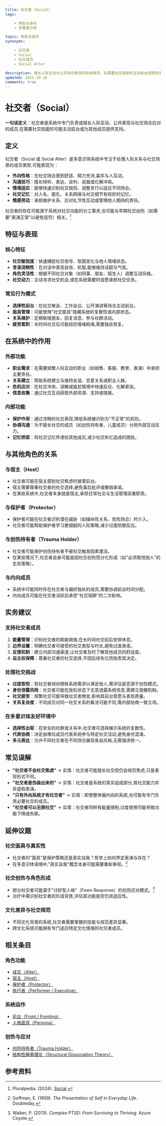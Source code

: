 ```yaml
---
title: 社交者（Social）
tags:

    - 角色与身份
    - 多重意识体

topic: 角色与身份
synonyms:

    - 社交者
    - Social
    - 社交成员
    - Social Alter

description: 擅长人际互动与公共场合表现的系统成员，在需要社交技能时主动前台或提供支持
updated: 2025-10-16
comments: true
---
```


# 社交者（Social）

**一句话定义**：社交者是系统中专门负责或擅长人际互动、公共表现与社交场合应对的成员,在需要社交技能时可能主动前台或为其他成员提供支持。

## 定义

社交者（Social 或 Social Alter）是多意识体系统中专注于处理人际关系与社交场景的成员类型,可能表现为：

- **外向性格**：在社交场合感到舒适、精力充沛,喜欢与人互动。
- **沟通技巧**：擅长倾听、表达、谈判、说服或化解冲突。
- **情境适应**：能够快速识别社交规则、调整言行以适应不同场合。
- **社交记忆**：对人名、面孔、关系网络与社交细节有较好的记忆。
- **情感劳动**：承担维护关系、应对礼节性互动或管理他人期待的责任。

社交者的存在可能源于系统对社交功能的分工需求,也可能与早期社交创伤（如需要"表演正常"以避免惩罚）相关。[^pluralpedia-social]

## 特征与表现

### 核心特征

- **社交敏锐度**：快速捕捉社交信号、氛围变化与他人情绪状态。
- **言语流畅性**：在对话中表现自信、机智,能够维持话题与气氛。
- **角色灵活性**：根据不同社交对象（如同事、朋友、陌生人）调整互动风格。
- **社交动力**：主动寻求社交机会,或在系统需要时自愿承担社交任务。

### 常见行为模式

- **选择性前台**：在社交聚会、工作会议、公开演讲等场合主动前台。
- **面具管理**：可能使用"社交面具"隐藏系统的复数性或内部状态。
- **关系维护**：定期联络朋友、回复消息、参与社群活动。
- **疲劳累积**：长时间社交后可能经历情绪耗竭,需要独处恢复。

## 在系统中的作用

### 外部功能

- **职业需求**：在需要频繁人际互动的职业（如销售、客服、教育、表演）中承担主要责任。
- **关系建立**：帮助系统建立与维持友谊、恋爱关系或职业人脉。
- **危机应对**：在社交冲突、误解或尴尬情境中快速反应、化解紧张。
- **信息收集**：通过社交互动获取外部资源、支持或情报。

### 内部功能

- **保护作用**：通过流畅的社交表现,降低系统被识别为"不正常"的风险。
- **协调沟通**：为不擅长社交的成员（如创伤持有者、儿童成员）分担外部互动压力。
- **记忆桥梁**：将社交记忆传递给其他成员,减少社交失忆造成的困扰。

## 与其他角色的关系

### 与宿主（Host）

- 社交者可能在宿主感到社交焦虑时接管前台。
- 宿主需要尊重社交者的社交选择,避免事后批评或撤销承诺。
- 在某些系统中,社交者本身就是宿主,承担日常社交与生活管理双重职责。

### 与保护者（Protector）

- 保护者可能在社交者识别潜在威胁（如操纵性关系、危险场合）时介入。
- 社交者可能帮助保护者学习更细腻的人际策略,减少过度防御反应。

### 与创伤持有者（Trauma Holder）

- 社交者可能保护创伤持有者不被社交触发因素激活。
- 在某些情况下,社交者自身可能是因社交创伤而分化形成（如"必须取悦他人"的生存策略）。

### 与内向成员

- 系统中可能同时存在社交者与偏好独处的成员,需要协调前台时间分配。
- 内向成员可能在社交者活跃后承受"社交宿醉"的二次影响。

## 实务建议

### 支持社交者成员

1. **能量管理**：识别社交者的耗能阈值,在长时间社交前后安排休息。
2. **边界设置**：明确社交者可接受的社交类型与时长,避免过度承诺。
3. **反馈机制**：建立内部沟通渠道,让社交者及时了解其他成员的舒适度。
4. **自主权保障**：尊重社交者的社交选择,不因后续失忆而指责其决定。

### 处理社交挑战

- **过度取悦**：若社交者倾向牺牲系统需求以满足他人,需评估是否源于创伤模式。
- **身份泄露风险**：社交者可能在放松状态下无意透露系统信息,需建立提醒机制。
- **社交疲劳**：频繁社交可能导致社交者倦怠,影响其前台意愿与表现质量。
- **关系复杂度**：不同成员对同一社交关系的看法可能不同,需内部协商一致立场。

### 在多意识体友好环境中

- **选择性出柜**：在安全的社群或关系中,社交者可选择展示系统的复数性。
- **代表协商**：决定由哪位成员代表系统参与特定社交活动,避免身份混淆。
- **多元表达**：允许不同社交者在不同场合展现各自风格,无需强求统一。

## 常见误解

- **"社交者不会社交焦虑"** → 实情：社交者可能擅长社交但仍会经历焦虑,只是表现形式不同。
- **"社交者是伪装出来的"** → 实情：社交者是系统的真实组成部分,其社交能力并非虚假表演。
- **"只有外向系统才有社交者"** → 实情：即使整体偏内向的系统,也可能有专门负责必要社交的成员。
- **"社交者可以无限社交"** → 实情：社交者同样有能量限制,过度使用可能导致功能下降或失联。

## 延伸议题

### 社交面具与真实性

- 社交者的"面具"是保护策略还是真实自我？哲学上如何界定表演与存在？
- 在多意识体语境中,"真实自我"概念本身可能需要重新审视。[^goffman1959]

### 社交创伤与角色形成

- 部分社交者可能源于"讨好型人格"（Fawn Response）的创伤应对模式。[^walker2013]
- 治疗中需识别社交者的形成背景,评估其功能是否仍具适应性。

### 文化差异与社交规范

- 不同文化背景的系统,社交者需要掌握的技能与规范差异显著。
- 跨文化系统可能拥有专门适应特定文化情境的社交者成员。

## 相关条目

### 角色功能

- [成员（Alter）](Alter.md)
- [宿主（Host）](Host.md)
- [保护者（Protector）](Protector.md)
- [执行者（Performer / Executive）](Performer-Executive.md)

### 系统运作

- [前台（Front / Fronting）](Front-Fronting.md)
- [人格面具（Persona）](Persona.md)

### 创伤与应对

- [创伤持有者（Trauma Holder）](Trauma-Holder.md)
- [结构性解离理论（Structural Dissociation Theory）](Structural-Dissociation-Theory.md)

## 参考资料

[^pluralpedia-social]: Pluralpedia. (2024). [Social](https://pluralpedia.org/w/Social).
[^goffman1959]: Goffman, E. (1959). *The Presentation of Self in Everyday Life*. Doubleday.
[^walker2013]: Walker, P. (2013). *Complex PTSD: From Surviving to Thriving*. Azure Coyote.

